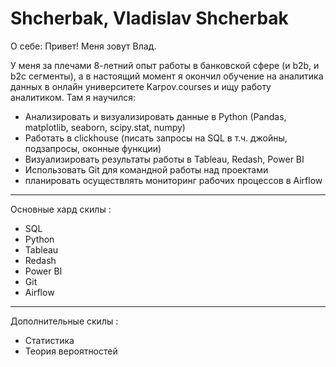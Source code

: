 # Shcherbak, Vladislav Shcherbak


О себе:
Привет! Меня зовут Влад.

У меня за плечами 8-летний опыт работы в банковской сфере (и b2b, и b2c сегменты), а в настоящий момент я окончил обучение на аналитика данных в онлайн университете Karpov.courses и ищу работу аналитиком.
Там я научился:
- Анализировать и визуализировать данные в Python (Pandas, matplotlib, seaborn, scipy.stat, numpy)
- Работать в clickhouse (писать запросы на SQL в т.ч. джойны, подзапросы, оконные функции)
- Визуализировать результаты работы в Tableau, Redash, Power BI
- Использовать Git для командной работы над проектами
- планировать осуществлять мониторинг рабочих процессов в Airflow
---
Основные хард скилы :
- SQL
- Python
- Tableau
- Redash
- Power BI
- Git
- Airflow
---
Дополнительные скилы :
- Cтатистика
- Теория вероятностей
